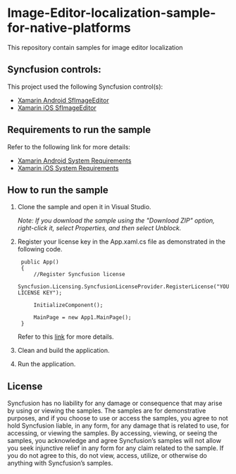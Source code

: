 # Image-Editor-localization-sample-for-native-platforms
This repository contain samples for image editor localization 

## Syncfusion controls:

This project used the following Syncfusion control(s):
* [Xamarin Android SfImageEditor](https://www.syncfusion.com/xamarin-android-ui-controls/image-editor)
* [Xamarin iOS SfImageEditor](https://www.syncfusion.com/xamarin-ios-ui-controls/image-editor)

## Requirements to run the sample

Refer to the following link for more details:
* [Xamarin Android System Requirements](https://help.syncfusion.com/xamarin-android/system-requirements)
* [Xamarin iOS System Requirements](https://help.syncfusion.com/xamarin-ios/system-requirements)

## How to run the sample

1. Clone the sample and open it in Visual Studio.

   *Note: If you download the sample using the "Download ZIP" option, right-click it, select Properties, and then select Unblock.*

2. Register your license key in the App.xaml.cs file as demonstrated in the following code.

		public App()
		{
			//Register Syncfusion license
			Syncfusion.Licensing.SyncfusionLicenseProvider.RegisterLicense("YOUR LICENSE KEY");

			InitializeComponent();

			MainPage = new App1.MainPage();
		}
		
	Refer to this [link](https://help.syncfusion.com/xamarin/licensing/overview) for more details.

3. Clean and build the application.

4. Run the application.

## License

Syncfusion has no liability for any damage or consequence that may arise by using or viewing the samples. The samples are for demonstrative purposes, and if you choose to use or access the samples, you agree to not hold Syncfusion liable, in any form, for any damage that is related to use, for accessing, or viewing the samples. By accessing, viewing, or seeing the samples, you acknowledge and agree Syncfusion’s samples will not allow you seek injunctive relief in any form for any claim related to the sample. If you do not agree to this, do not view, access, utilize, or otherwise do anything with Syncfusion’s samples.
